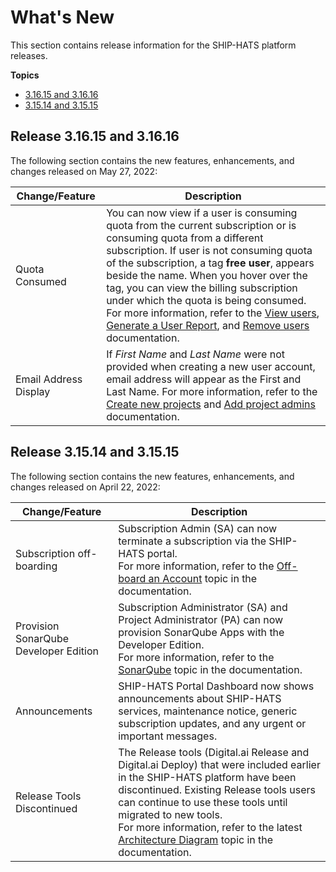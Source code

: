 # What's New

This section contains release information for the SHIP-HATS platform releases.

**Topics**
- [3.16.15 and 3.16.16](#release-31615-and-31616)
- [3.15.14 and 3.15.15](#release-31514-and-31515)

## Release 3.16.15 and 3.16.16

The following section contains the new features, enhancements, and changes released on May 27, 2022:

| Change/Feature |Description|
|---|---|
|Quota Consumed|You can now view if a user is consuming quota from the current subscription or is consuming quota from a different subscription. If user is not consuming quota of the subscription, a tag **free user**, appears beside the name. When you hover over the tag, you can view the billing subscription under which the quota is being consumed. For more information, refer to the [View users](https://docs.developer.tech.gov.sg/docs/ship-hats-documentation/#/manage-users?id=view-users), [Generate a User Report](https://docs.developer.tech.gov.sg/docs/ship-hats-documentation/#/manage-users?id=generate-a-user-report), and [Remove users](https://docs.developer.tech.gov.sg/docs/ship-hats-documentation/#/manage-users?id=remove-users) documentation. 
|Email Address Display|If *First Name* and *Last Name* were not provided when creating a new user account, email address will appear as the First and Last Name. For more information, refer to the [Create new projects](https://docs.developer.tech.gov.sg/docs/ship-hats-documentation/#/manage-projects?id=create-new-projects) and [Add project admins](https://docs.developer.tech.gov.sg/docs/ship-hats-documentation/#/manage-projects?id=add-project-admins) documentation.|

## Release 3.15.14 and 3.15.15

The following section contains the new features, enhancements, and changes released on April 22, 2022:

| Change/Feature |Description|
|---|---|
|Subscription off-boarding | Subscription Admin (SA) can now terminate a subscription via the SHIP-HATS portal. <br>For more information, refer to the [Off-board an Account](https://docs.developer.tech.gov.sg/docs/ship-hats-documentation/#/manage-account?id=off-board-an-account) topic in the documentation.|
|Provision SonarQube Developer Edition|Subscription Administrator (SA) and Project Administrator (PA) can now provision SonarQube Apps with the Developer Edition. <br>For more information, refer to the [SonarQube](https://docs.developer.tech.gov.sg/docs/ship-hats-documentation/#/hats-sonarqube-overview) topic in the documentation.|
| Announcements | SHIP-HATS Portal Dashboard now shows announcements about SHIP-HATS services, maintenance notice, generic subscription updates, and any urgent or important messages. |
|Release Tools Discontinued | The Release tools (Digital.ai Release and Digital.ai Deploy) that were included earlier in the SHIP-HATS platform have been discontinued. Existing Release tools users can continue to use these tools until migrated to new tools.<br> For more information, refer to the latest [Architecture Diagram](https://docs.developer.tech.gov.sg/docs/ship-hats-documentation/#/architecture-diagram) topic in the documentation.